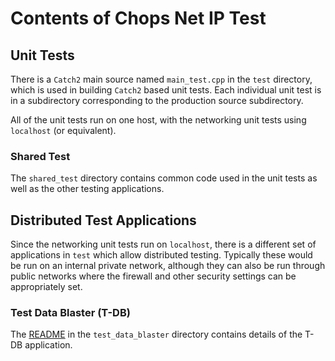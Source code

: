 # Contents of Chops Net IP Test

## Unit Tests

There is a `Catch2` main source named `main_test.cpp` in the `test` directory, which is used in building `Catch2` based unit tests. Each individual unit test is in a subdirectory corresponding to the production source subdirectory.

All of the unit tests run on one host, with the networking unit tests using `localhost` (or equivalent).

### Shared Test

The `shared_test` directory contains common code used in the unit tests as well as the other testing applications. 

## Distributed Test Applications

Since the networking unit tests run on `localhost`, there is a different set of applications in `test` which allow distributed testing. Typically these would be run on an internal private network, although they can also be run through public networks where the firewall 
and other security settings can be appropriately set.

### Test Data Blaster (T-DB)

The [README](test_data_blaster/README.md) in the `test_data_blaster` directory contains details of the T-DB application.

